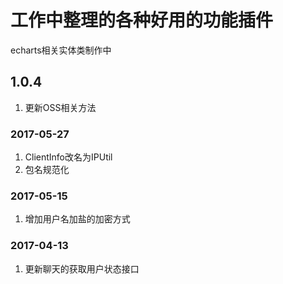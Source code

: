 # 工作中整理的各种好用的功能插件

echarts相关实体类制作中

## 1.0.4
1. 更新OSS相关方法

### 2017-05-27
1. ClientInfo改名为IPUtil
2. 包名规范化

### 2017-05-15
1. 增加用户名加盐的加密方式

### 2017-04-13
1. 更新聊天的获取用户状态接口